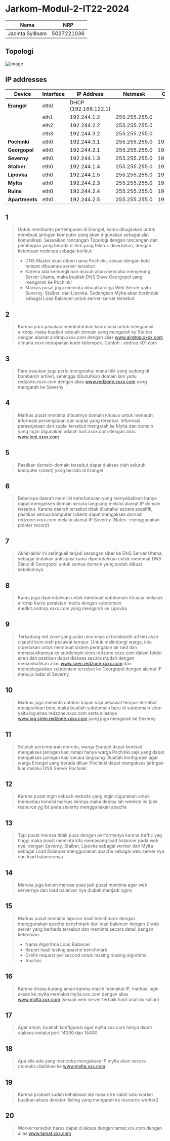 # Jarkom-Modul-2-IT22-2024

|Nama  | NRP |
|--|--|
| Jacinta Syilloam | 5027221036 |


## Topologi 
![image](https://github.com/JacintaSyilloam/Jarkom-Modul-2-IT22-2024/assets/121095246/d581470a-3c07-4300-a621-324151a17102)



## IP addresses
| Device      | Interface | IP Address | Netmask       | Gateway     |
|-------------|-----------|------------|---------------|-------------|
| **Erangel** | eth0      | DHCP (192.168.122.1)       |               |             |
|             | eth1      | 192.244.1.2| 255.255.255.0 |             |
|             | eth2      | 192.244.2.2| 255.255.255.0 |             |
|             | eth3      | 192.244.3.2| 255.255.255.0 |             |
| **Pochinki**| eth0      | 192.244.3.1| 255.255.255.0 | 192.244.3.2 |
| **Georgopol**| eth0     | 192.244.2.1| 255.255.255.0 | 192.244.2.2 |
| **Severny** | eth0      | 192.244.1.3| 255.255.255.0 | 192.244.1.2 |
| **Stalber** | eth0      | 192.244.1.4| 255.255.255.0 | 192.244.1.2 |
| **Lipovka** | eth0      | 192.244.1.5| 255.255.255.0 | 192.244.1.2 |
| **MyIta**   | eth0      | 192.244.2.3| 255.255.255.0 | 192.244.2.2 |
| **Ruins**   | eth0      | 192.244.2.4| 255.255.255.0 | 192.244.2.2 |
| **Apartments**| eth0    | 192.244.2.5| 255.255.255.0 | 192.244.2.2 |



## 1
> Untuk membantu pertempuran di Erangel, kamu ditugaskan untuk membuat jaringan komputer yang akan digunakan sebagai alat komunikasi. Sesuaikan rancangan Topologi dengan rancangan dan pembagian yang berada di link yang telah > disediakan, dengan ketentuan nodenya sebagai berikut:
> - DNS Master akan diberi nama Pochinki, sesuai dengan kota tempat dibuatnya server tersebut
> - Karena ada kemungkinan musuh akan mencoba menyerang Server Utama, maka buatlah DNS Slave Georgopol yang mengarah ke Pochinki
> - Markas pusat juga meminta dibuatkan tiga Web Server yaitu Severny, Stalber, dan Lipovka. Sedangkan Mylta akan bertindak sebagai Load Balancer untuk server-server tersebut


## 2
>Karena para pasukan membutuhkan koordinasi untuk mengambil airdrop, maka buatlah sebuah domain yang mengarah ke Stalber dengan alamat airdrop.xxxx.com dengan alias www.airdrop.xxxx.com dimana xxxx merupakan kode kelompok. Contoh : airdrop.it01.com



## 3
> Para pasukan juga perlu mengetahui mana titik yang sedang di bombardir artileri, sehingga dibutuhkan domain lain yaitu redzone.xxxx.com dengan alias www.redzone.xxxx.com yang mengarah ke Severny



## 4
> Markas pusat meminta dibuatnya domain khusus untuk menaruh informasi persenjataan dan suplai yang tersebar. Informasi persenjataan dan suplai tersebut mengarah ke Mylta dan domain yang ingin digunakan adalah loot.xxxx.com dengan alias www.loot.xxxx.com



## 5
> Pastikan domain-domain tersebut dapat diakses oleh seluruh komputer (client) yang berada di Erangel



## 6
> Beberapa daerah memiliki keterbatasan yang menyebabkan hanya dapat mengakses domain secara langsung melalui alamat IP domain tersebut. Karena daerah tersebut tidak diketahui secara spesifik, pastikan semua komputer (client) dapat mengakses domain redzone.xxxx.com melalui alamat IP Severny (Notes : menggunakan pointer record)



## 7
> Akhir-akhir ini seringkali terjadi serangan siber ke DNS Server Utama, sebagai tindakan antisipasi kamu diperintahkan untuk membuat DNS Slave di Georgopol untuk semua domain yang sudah dibuat sebelumnya



## 8
> Kamu juga diperintahkan untuk membuat subdomain khusus melacak airdrop berisi peralatan medis dengan subdomain medkit.airdrop.xxxx.com yang mengarah ke Lipovka



## 9
> Terkadang red zone yang pada umumnya di bombardir artileri akan dijatuhi bom oleh pesawat tempur. Untuk melindungi warga, kita diperlukan untuk membuat sistem peringatan air raid dan memasukkannya ke subdomain siren.redzone.xxxx.com dalam folder siren dan pastikan dapat diakses secara mudah dengan menambahkan alias www.siren.redzone.xxxx.com dan mendelegasikan subdomain tersebut ke Georgopol dengan alamat IP menuju radar di Severny



## 10
> Markas juga meminta catatan kapan saja pesawat tempur tersebut menjatuhkan bom, maka buatlah subdomain baru di subdomain siren yaitu log.siren.redzone.xxxx.com serta aliasnya www.log.siren.redzone.xxxx.com yang juga mengarah ke Severny



## 11
> Setelah pertempuran mereda, warga Erangel dapat kembali mengakses jaringan luar, tetapi hanya warga Pochinki saja yang dapat mengakses jaringan luar secara langsung. Buatlah konfigurasi agar warga Erangel yang berada diluar Pochinki dapat mengakses jaringan luar melalui DNS Server Pochinki



## 12
> Karena pusat ingin sebuah website yang ingin digunakan untuk memantau kondisi markas lainnya maka deploy lah webiste ini (cek resource yg lb) pada severny menggunakan apache



## 13
> Tapi pusat merasa tidak puas dengan performanya karena traffic yag tinggi maka pusat meminta kita memasang load balancer pada web nya, dengan Severny, Stalber, Lipovka sebagai worker dan Mylta sebagai Load Balancer menggunakan apache sebagai web server nya dan load balancernya



## 14
> Mereka juga belum merasa puas jadi pusat meminta agar web servernya dan load balancer nya diubah menjadi nginx



## 15
> Markas pusat meminta laporan hasil benchmark dengan menggunakan apache benchmark dari load balancer dengan 2 web server yang berbeda tersebut dan meminta secara detail dengan ketentuan:
> - Nama Algoritma Load Balancer
> - Report hasil testing apache benchmark 
> - Grafik request per second untuk masing masing algoritma. 
> - Analisis



## 16
> Karena dirasa kurang aman karena masih memakai IP, markas ingin akses ke mylta memakai mylta.xxx.com dengan alias www.mylta.xxx.com (sesuai web server terbaik hasil analisis kalian)



## 17
> Agar aman, buatlah konfigurasi agar mylta.xxx.com hanya dapat diakses melalui port 14000 dan 14400.



## 18
> Apa bila ada yang mencoba mengakses IP mylta akan secara otomatis dialihkan ke www.mylta.xxx.com



## 19
> Karena probset sudah kehabisan ide masuk ke salah satu worker buatkan akses direktori listing yang mengarah ke resource worker2



## 20
> Worker tersebut harus dapat di akses dengan tamat.xxx.com dengan alias www.tamat.xxx.com

